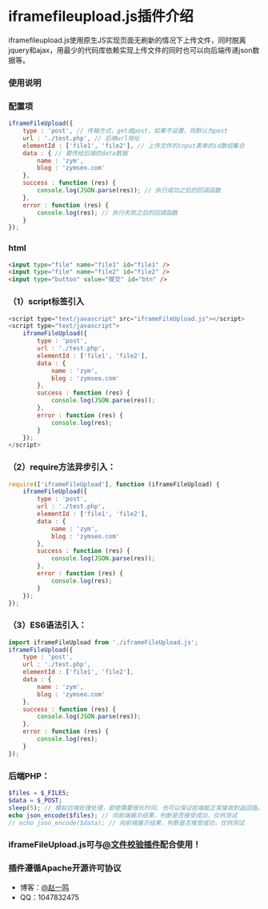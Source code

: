 # iframefileupload.js插件介绍

iframefileupload.js使用原生JS实现页面无刷新的情况下上传文件，同时脱离jquery和ajax，用最少的代码库依赖实现上传文件的同时也可以向后端传递json数据等。

### 使用说明

### 配置项
``` javascript
iframeFileUpload({
	type : 'post', // 传输方式，get或post，如果不设置，则默认为post
	url : './test.php', // 后端url地址
	elementId : ['file1', 'file2'], // 上传文件的input表单的id数组集合
	data : { // 要传给后端的data数据
		name : 'zym',
		blog : 'zymseo.com'
	},
	success : function (res) {
		console.log(JSON.parse(res)); // 执行成功之后的回调函数
	},
	error : function (res) {
		console.log(res); // 执行失败之后的回调函数
	}
});
```

### html

``` html
<input type="file" name="file1" id="file1" />
<input type="file" name="file2" id="file2" />
<input type="button" value="提交" id="btn" />
```

### （1）script标签引入

``` javascript
<script type="text/javascript" src="iframeFileUpload.js"></script>
<script type="text/javascript">
	iframeFileUpload({
		type : 'post',
		url : './test.php',
		elementId : ['file1', 'file2'],
		data : {
			name : 'zym',
			blog : 'zymseo.com'
		},
		success : function (res) {
			console.log(JSON.parse(res));
		},
		error : function (res) {
			console.log(res);
		}
	});
</script>
```
### （2）require方法异步引入：
``` javascript
require(['iframeFileUpload'], function (iframeFileUpload) {
	iframeFileUpload({
		type : 'post',
		url : './test.php',
		elementId : ['file1', 'file2'],
		data : {
			name : 'zym',
			blog : 'zymseo.com'
		},
		success : function (res) {
			console.log(JSON.parse(res));
		},
		error : function (res) {
			console.log(res);
		}
	});
});
```
### （3）ES6语法引入：
``` javascript
import iframeFileUpload from './iframeFileUpload.js';
iframeFileUpload({
	type : 'post',
	url : './test.php',
	elementId : ['file1', 'file2'],
	data : {
		name : 'zym',
		blog : 'zymseo.com'
	},
	success : function (res) {
		console.log(JSON.parse(res));
	},
	error : function (res) {
		console.log(res);
	}
});
```
### 后端PHP：
``` php
$files = $_FILES;
$data = $_POST;
sleep(5); // 模拟后端处理处理，即使需要很长时间，也可以保证前端能正常接收到返回值。
echo json_encode($files); // 向前端展示结果，判断是否接受成功，仅供测试
// echo json_encode($data); // 向前端展示结果，判断是否接受成功，仅供测试
```
### iframeFileUpload.js可与[@文件校验插件](https://github.com/zymseo/validateFileUpload)配合使用！
### 插件遵循Apache开源许可协议
- 博客：[@赵一鸣](http://www.zymseo.com)
- QQ：1047832475